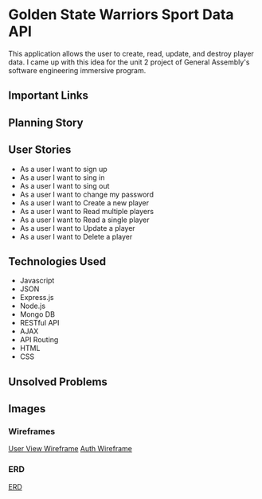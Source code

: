 # Golden State Warriors Sport Data API 

This application allows the user to create, read, update, and destroy player data. I came up with this idea for the unit 2 project of General Assembly's software engineering immersive program. 


## Important Links


## Planning Story



## User Stories

* As a user I want to sign up
* As a user I want to sing in
* As a user I want to sing out
* As a user I want to change my password
* As a user I want to Create a new player
* As a user I want to Read multiple players
* As a user I want to Read a single player
* As a user I want to Update a player
* As a user I want to Delete a player


## Technologies Used

* Javascript
* JSON
* Express.js
* Node.js
* Mongo DB
* RESTful API
* AJAX
* API Routing
* HTML
* CSS
  

## Unsolved Problems


## Images 

### Wireframes

[User View Wireframe](https://imgur.com/1whMMHX)
[Auth Wireframe](https://imgur.com/tSwNYFY)


### ERD
[ERD](https://imgur.com/kl2kwAn)